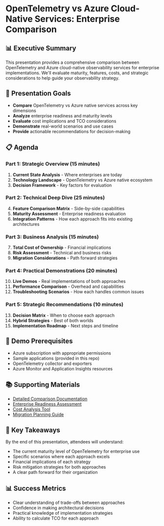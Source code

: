 # OpenTelemetry vs Azure Cloud-Native Services: Enterprise Comparison

## 📊 Executive Summary

This presentation provides a comprehensive comparison between OpenTelemetry and Azure cloud-native observability services for enterprise implementations. We'll evaluate maturity, features, costs, and strategic considerations to help guide your observability strategy.

## 🎯 Presentation Goals

- **Compare** OpenTelemetry vs Azure native services across key dimensions
- **Analyze** enterprise readiness and maturity levels
- **Evaluate** cost implications and TCO considerations
- **Demonstrate** real-world scenarios and use cases
- **Provide** actionable recommendations for decision-making

## 📋 Agenda

### Part 1: Strategic Overview (15 minutes)
1. **Current State Analysis** - Where enterprises are today
2. **Technology Landscape** - OpenTelemetry vs Azure native ecosystem
3. **Decision Framework** - Key factors for evaluation

### Part 2: Technical Deep Dive (25 minutes)
4. **Feature Comparison Matrix** - Side-by-side capabilities
5. **Maturity Assessment** - Enterprise readiness evaluation
6. **Integration Patterns** - How each approach fits into existing architectures

### Part 3: Business Analysis (15 minutes)
7. **Total Cost of Ownership** - Financial implications
8. **Risk Assessment** - Technical and business risks
9. **Migration Considerations** - Path forward strategies

### Part 4: Practical Demonstrations (20 minutes)
10. **Live Demos** - Real implementations of both approaches
11. **Performance Comparison** - Overhead and capabilities
12. **Troubleshooting Scenarios** - How each handles common issues

### Part 5: Strategic Recommendations (10 minutes)
13. **Decision Matrix** - When to choose each approach
14. **Hybrid Strategies** - Best of both worlds
15. **Implementation Roadmap** - Next steps and timeline

## 🔧 Demo Prerequisites

- Azure subscription with appropriate permissions
- Sample applications (provided in this repo)
- OpenTelemetry collector and exporters
- Azure Monitor and Application Insights resources

## 📚 Supporting Materials

- [Detailed Comparison Documentation](../../docs/opentelemetry-vs-azure-comparison.md)
- [Enterprise Readiness Assessment](../../docs/enterprise-readiness-assessment.md)
- [Cost Analysis Tool](../../demos/cost-analysis-tool/)
- [Migration Planning Guide](../../docs/migration-planning-guide.md)

## 🚀 Key Takeaways

By the end of this presentation, attendees will understand:
- The current maturity level of OpenTelemetry for enterprise use
- Specific scenarios where each approach excels
- Financial implications of each strategy
- Risk mitigation strategies for both approaches
- A clear path forward for their organization

## 📊 Success Metrics

- Clear understanding of trade-offs between approaches
- Confidence in making architectural decisions
- Practical knowledge of implementation strategies
- Ability to calculate TCO for each approach
